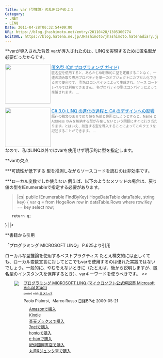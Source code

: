 ```yaml
---
Title: var（型推論）の乱用はやめよう
Category:
- .NET
- LINQ
Date: 2011-04-28T00:32:54+09:00
URL: https://blog.jhashimoto.net/entry/20110428/1305300774
EditURL: https://blog.hatena.ne.jp/JHashimoto/jhashimoto.hatenadiary.jp/atom/entry/12921228815717257759
---
```



**varが導入された背景
varが導入されたのは、LINQを実現するために匿名型が必要だったからです。

<a href="http://msdn.microsoft.com/ja-jp/library/bb397696.aspx" target="_blank"><img class="alignleft" align="left" border="0" src="http://capture.heartrails.com/150x130/shadow?http://msdn.microsoft.com/ja-jp/library/bb397696.aspx" alt="" width="150" height="130" /></a><a style="color:#0070C5;" href="http://msdn.microsoft.com/ja-jp/library/bb397696.aspx" target="_blank">匿名型 (C# プログラミング ガイド)</a><a href="http://b.hatena.ne.jp/entry/http://msdn.microsoft.com/ja-jp/library/bb397696.aspx" target="_blank"><img border="0" src="http://b.hatena.ne.jp/entry/image/http://msdn.microsoft.com/ja-jp/library/bb397696.aspx" alt="" /></a><br><span style="color: #808080;font-size: 80%;">匿名型を使用すると、あらかじめ明示的に型を定義することなく、一連の読み取り専用プロパティを単一のオブジェクトにカプセル化できるので便利です。 型名はコンパイラによって生成され、ソース コード レベルでは利用できません。 各プロパティの型はコンパイラによって推論されます。 ...</span><br style="clear:both;" />

<a href="http://msdn.microsoft.com/ja-jp/magazine/cc163400.aspx#S3" target="_blank"><img class="alignleft" align="left" border="0" src="http://capture.heartrails.com/150x130/shadow?http://msdn.microsoft.com/ja-jp/magazine/cc163400.aspx#S3" alt="" width="150" height="130" /></a><a style="color:#0070C5;" href="http://msdn.microsoft.com/ja-jp/magazine/cc163400.aspx#S3" target="_blank">C# 3.0: LINQ の進化の過程と C# のデザインへの影響</a><a href="http://b.hatena.ne.jp/entry/http://msdn.microsoft.com/ja-jp/magazine/cc163400.aspx#S3" target="_blank"><img border="0" src="http://b.hatena.ne.jp/entry/image/http://msdn.microsoft.com/ja-jp/magazine/cc163400.aspx#S3" alt="" /></a><br><span style="color: #808080;font-size: 80%;">既存の構文のままで戻り値を名前と住所にしようとすると、Name と Address のみを格納する型が存在しないという問題にすぐに行き当たります。とはいえ、該当する型を導入することによってこのクエリを記述することができます。 ...</span><br style="clear:both;" />
なので、私はLINQ以外ではvarを使用せず明示的に型を指定します。

**varの欠点

***可読性が低下する
型を推測しながらソースコードを読むのは非効率です。

***ローカル変数でしか使えない
例えば、以下のようなメソッドの場合は、戻り値の型をIEnumerable<T>で指定する必要があります。

>|cs|
public IEnumerable<HogeRow> FindByKey(
       HogeDataTable dataTable,
       string key) {
       var q = from HogeRow row in dataTable.Rows
                       where row.Key == key
                       select row;

       return q;
}
||<

**書籍から引用

「プログラミング MICROSOFT LINQ」 P.625より引用
>>
ローカルな型推論を使用するベストプラクティス
たとえ構文的には正しくても、ローカル変数宣言に対してどこでもvarを使用するのは優れた実践ではないでしょう。一般的に、やむをえないときに（たとえば、後から説明しますが、匿名型のインスタンスを保存するとき）、varキーワードを使うべきです。
<<
<div class="booklink-box" style="margin-left:30px;text-align:left;padding-bottom:20px;font-size:small;/zoom: 1;overflow: hidden;"><div class="booklink-image" style="float:left;margin:0 15px 10px 0;"><a href="http://c.af.moshimo.com/af/c/click?a_id=119719&p_id=170&pc_id=185&pl_id=4062&s_v=b5Rz2P0601xu&url=http%3A%2F%2Fwww.amazon.co.jp%2Fexec%2Fobidos%2FASIN%2F4891006188%2Fref%3Dnosim" name="booklink" rel="nofollow" target="_blank"><img src="http://ecx.images-amazon.com/images/I/41uVGT2G3jL._SL160_.jpg" style="border: none;" /></a></div><div class="booklink-info" style="line-height:120%;/zoom: 1;overflow: hidden;"><div class="booklink-name" style="margin-bottom:10px;line-height:120%"><a href="http://c.af.moshimo.com/af/c/click?a_id=119719&p_id=170&pc_id=185&pl_id=4062&s_v=b5Rz2P0601xu&url=http%3A%2F%2Fwww.amazon.co.jp%2Fexec%2Fobidos%2FASIN%2F4891006188%2Fref%3Dnosim" name="booklink" rel="nofollow" target="_blank">プログラミング MICROSOFT LINQ (マイクロソフト公式解説書 Microsoft Visual Studi)</a><div class="booklink-powered-date" style="font-size:8pt;margin-top:5px;font-family:verdana;line-height:120%">posted with <a href="http://yomereba.com" rel="nofollow" target="_blank">ヨメレバ</a></div></div><div class="booklink-detail" style="margin-bottom:5px;">Paolo Pialorsi、Marco Russo 日経BP社 2009-05-21    </div><div class="booklink-link2" style="margin-top:10px;"><div class="shoplinkamazon" style="margin-right:5px;background: url('http://img.yomereba.com/yl.gif') 0 0 no-repeat;padding: 2px 0 2px 18px;white-space: nowrap;"><a href="http://c.af.moshimo.com/af/c/click?a_id=119719&p_id=170&pc_id=185&pl_id=4062&s_v=b5Rz2P0601xu&url=http%3A%2F%2Fwww.amazon.co.jp%2Fexec%2Fobidos%2FASIN%2F4891006188%2Fref%3Dnosim" rel="nofollow" target="_blank" title="アマゾン" >Amazonで購入</a></div><div class="shoplinkkindle" style="margin-right:5px;background: url('http://img.yomereba.com/yl.gif') 0 0 no-repeat;padding: 2px 0 2px 18px;white-space: nowrap;"><a href="http://c.af.moshimo.com/af/c/click?a_id=119719&p_id=170&pc_id=185&pl_id=4062&s_v=b5Rz2P0601xu&url=http%3A%2F%2Fwww.amazon.co.jp%2Fgp%2Fsearch%3Fkeywords%3D%2583v%2583%258D%2583O%2583%2589%2583%257E%2583%2593%2583O%2520MICROSOFT%2520LINQ%2520%2528%2583%257D%2583C%2583N%2583%258D%2583%255C%2583t%2583g%258C%25F6%258E%25AE%2589%25F0%2590%25E0%258F%2591%2520Microsoft%2520Visual%2520Studi%2529%26__mk_ja_JP%3D%2583J%2583%255E%2583J%2583i%26url%3Dnode%253D2275256051" rel="nofollow" target="_blank" >Kindle</a></div><div class="shoplinkrakuten" style="margin-right:5px;background: url('http://img.yomereba.com/yl.gif') 0 -50px no-repeat;padding: 2px 0 2px 18px;white-space: nowrap;"><a href="http://c.af.moshimo.com/af/c/click?a_id=119718&p_id=56&pc_id=56&pl_id=637&s_v=b5Rz2P0601xu&url=http%3A%2F%2Fbooks.rakuten.co.jp%2Frb%2F6069696%2F" rel="nofollow" target="_blank" title="楽天ブックス" >楽天ブックスで購入</a></div><div class="shoplinkseven" style="margin-right:5px;background: url('http://img.yomereba.com/yl.gif') 0 -100px no-repeat;padding: 2px 0 2px 18px;white-space: nowrap;"><a href="http://px.a8.net/svt/ejp?a8mat=2BEXC1+3VBGC2+2N1Y+BW8O2&a8ejpredirect=http%3A%2F%2Fwww.7netshopping.jp%2Frelay%2Faffiliate%2FAnotherCompanyEntrance%2F%3FA8_PID%3Ds00000012319001%26VIEW_URL%3Dhttp%253A%252F%252Fwww.7netshopping.jp%252Fbooks%252Fsearch_result%252F%253Fctgy%253Dbooks%2526code%253D4891006188" rel="nofollow" target="_blank" title="セブンネットショッピング" >7netで購入</a></div><div class="shoplinkbk1" style="margin-right:5px;background: url('http://img.yomereba.com/yl.gif') 0 -150px no-repeat;padding: 2px 0 2px 18px;white-space: nowrap;"><a href="http://ck.jp.ap.valuecommerce.com/servlet/referral?sid=3107559&pid=882436940&vc_url=http%3A%2F%2Fhonto.jp%2Fnetstore%2Fsearch_021_104891006188.html%3Fsrchf%3D1%26srchGnrNm%3D1" target="_blank" title="bk1" >hontoで購入<img src="http://ad.jp.ap.valuecommerce.com/servlet/gifbanner?sid=3107559&pid=882436940" height="1" width="1" border="0"></a></div><div class="shoplinkehon" style="margin-right:5px;background: url('http://img.yomereba.com/yl.gif') 0 -250px no-repeat;padding: 2px 0 2px 18px;white-space: nowrap;"><a href="http://ck.jp.ap.valuecommerce.com/servlet/referral?sid=3107559&pid=882438614&vc_url=http%3A%2F%2Fwww.e-hon.ne.jp%2Fbec%2FSA%2FDetail%3FrefISBN%3D4891006188" target="_blank" title="e-hon" >e-honで購入<img src="http://ad.jp.ap.valuecommerce.com/servlet/gifbanner?sid=3107559&pid=882438614" height="1" width="1" border="0"></a></div>	  <div class="shoplinkkino" style="margin-right:5px;background: url('http://img.yomereba.com/yl.gif') 0 -350px no-repeat;padding: 2px 0 2px 18px;white-space: nowrap;"><a href="http://ck.jp.ap.valuecommerce.com/servlet/referral?sid=3107559&pid=882436944&vc_url=http%3A%2F%2Fwww.kinokuniya.co.jp%2Ff%2Fdsg-01-9784891006181" target="_blank" title="kino" >紀伊國屋書店で購入<img src="http://ad.jp.ap.valuecommerce.com/servlet/gifbanner?sid=3107559&pid=882436944" height="1" width="1" border="0"></a></div>	  <div class="shoplinkjun" style="margin-right:5px;background: url('http://img.yomereba.com/yl.gif') 0 -400px no-repeat;padding: 2px 0 2px 18px;white-space: nowrap;"><a href="http://ck.jp.ap.valuecommerce.com/servlet/referral?sid=3107559&pid=882436947&vc_url=http%3A%2F%2Fwww.junkudo.co.jp%2Fmj%2Fproducts%2Fdetail.php%3Fisbn%3D9784891006181" target="_blank" title="jun" >丸善&ジュンク堂で購入<img src="http://ad.jp.ap.valuecommerce.com/servlet/gifbanner?sid=3107559&pid=882436947" height="1" width="1" border="0"></a></div>	  	</div></div><div class="booklink-footer" style="clear: left"></div></div>

